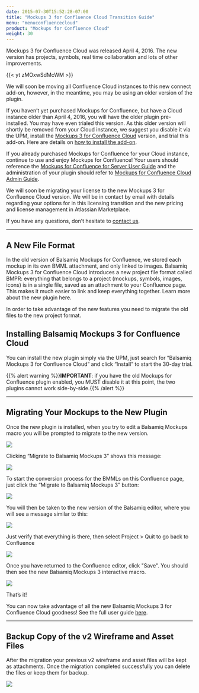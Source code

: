```yaml
---
date: 2015-07-30T15:52:28-07:00
title: "Mockups 3 for Confluence Cloud Transition Guide"
menu: "menuconfluencecloud"
product: "Mockups for Confluence Cloud"
weight: 30
---
```


Mockups 3 for Confluence Cloud was released April 4, 2016. The new version has projects, symbols, real time collaboration and lots of other improvements.

{{< yt zMOxwSdMcWM >}}

We will soon be moving all Confluence Cloud instances to this new connect add-on, however, in the meantime, you may be using an older version of the plugin.

If you haven’t yet purchased Mockups for Confluence, but have a Cloud instance older than April 4, 2016, you will have the older plugin pre-installed. You may have even trialed this version. As this older version will shortly be removed from your Cloud instance, we suggest you disable it via the UPM, install the [Mockups 3 for Confluence Cloud](https://marketplace.atlassian.com/plugins/com.balsamiq.mockups.confluence/cloud/overview) version, and trial this add-on. Here are details on [how to install the add-on](https://marketplace.atlassian.com/plugins/com.balsamiq.mockups.confluence/cloud/installation).

If you already purchased Mockups for Confluence for your Cloud instance, continue to use and enjoy Mockups for Confluence! Your users should reference the [Mockups for Confluence for Server User Guide](/confluence/user-guide) and the administration of your plugin should refer to [Mockups for Confluence Cloud Admin Guide](/confluence/admin-guide-cloud/).

We will soon be migrating your license to the new Mockups 3 for Confluence Cloud version. We will be in contact by email with details regarding your options for in this licensing transition and the new pricing and license management in Atlassian Marketplace.

If you have any questions, don’t hesitate to [contact us](https://balsamiq.com/company/contact/#/s/m4c).

---

## A New File Format

In the old version of Balsamiq Mockups for Confluence, we stored each mockup in its own BMML attachment, and only linked to images. Balsamiq Mockups 3 for Confluence Cloud introduces a new project file format called BMPR: everything that belongs to a project (mockups, symbols, images, icons) is in a single file, saved as an attachment to your Confluence page. This makes it much easier to link and keep everything together. Learn more about the new plugin here.

In order to take advantage of the new features you need to migrate the old files to the new project format.

## Installing Balsamiq Mockups 3 for Confluence Cloud

You can install the new plugin simply via the UPM, just search for “Balsamiq Mockups 3 for Confluence Cloud” and click “Install” to start the 30-day trial.

{{% alert warning %}}**IMPORTANT**: if you have the old Mockups for Confluence plugin enabled, you MUST disable it at this point, the two plugins cannot work side-by-side.{{% /alert %}}

---

## Migrating Your Mockups to the New Plugin

Once the new plugin is installed, when you try to edit a Balsamiq Mockups macro you will be prompted to migrate to the new version.

![](//media.balsamiq.com/img/support/docs/confluence/transitionguide/migrateMacroEditor.png)

Clicking “Migrate to Balsamiq Mockups 3” shows this message:

![](//media.balsamiq.com/img/support/docs/confluence/transitionguide/migrateMessage.png)

To start the conversion process for the BMMLs on this Confluence page, just click the “Migrate to Balsamiq Mockups 3” button:

![](//media.balsamiq.com/img/support/docs/confluence/transitionguide/transition3.png)

You will then be taken to the new version of the Balsamiq editor, where you will see a message similar to this:

![](//media.balsamiq.com/img/support/docs/confluence/transitionguide/transition4.png)

Just verify that everything is there, then select Project > Quit to go back to Confluence

![](//media.balsamiq.com/img/support/docs/confluence/transitionguide/transition5.png)

Once you have returned to the Confluence editor, click "Save". You should then see the new Balsamiq Mockups 3 interactive macro.

![](//media.balsamiq.com/img/support/docs/confluence/transitionguide/interactiveMacro.png)

That’s it!

You can now take advantage of all the new Balsamiq Mockups 3 for Confluence Cloud goodness! See the full user guide [here](/confluence/user-guide-cloud/).

---

## Backup Copy of the v2 Wireframe and Asset Files

After the migration your previous v2 wireframe and asset files will be kept as attachments. Once the migration completed successfully you can delete the files or keep them for backup.

![](//media.balsamiq.com/img/support/docs/confluence/transitionguide/attchments.png)